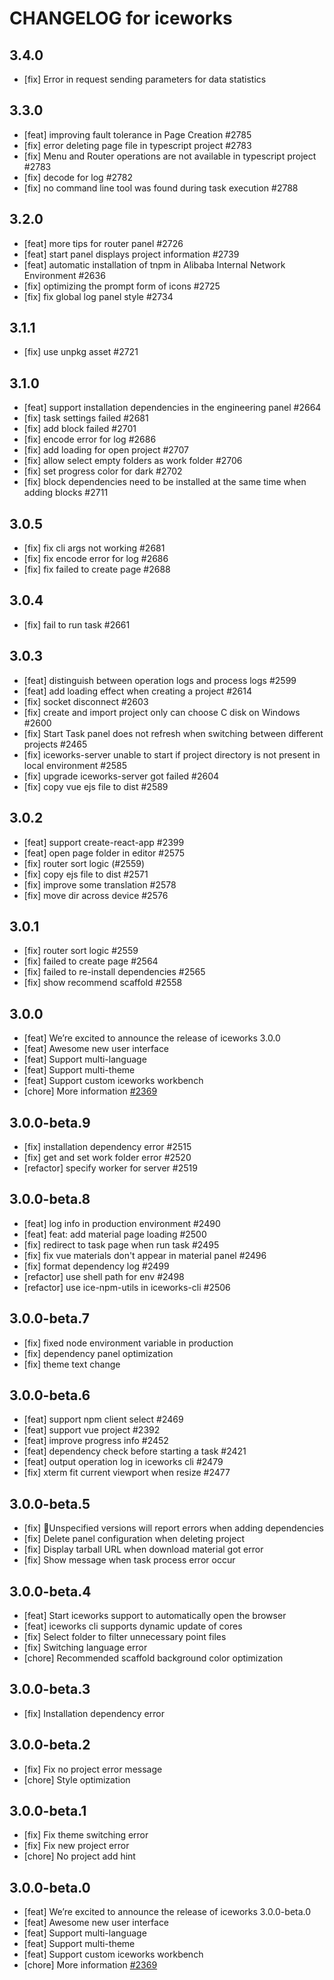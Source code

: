 # CHANGELOG for iceworks

## 3.4.0

- [fix] Error in request sending parameters for data statistics

## 3.3.0

- [feat] improving fault tolerance in Page Creation #2785
- [fix] error deleting page file in typescript project #2783
- [fix] Menu and Router operations are not available in typescript project #2783
- [fix] decode for log #2782
- [fix] no command line tool was found during task execution #2788

## 3.2.0

- [feat] more tips for router panel #2726
- [feat] start panel displays project information #2739
- [feat] automatic installation of tnpm in Alibaba Internal Network Environment #2636
- [fix] optimizing the prompt form of icons #2725
- [fix] fix global log panel style #2734

## 3.1.1

- [fix] use unpkg asset #2721

## 3.1.0

- [feat] support installation dependencies in the engineering panel #2664
- [fix] task settings failed #2681
- [fix] add block failed #2701
- [fix] encode error for log #2686
- [fix] add loading for open project #2707
- [fix] allow select empty folders as work folder #2706
- [fix] set progress color for dark #2702
- [fix] block dependencies need to be installed at the same time when adding blocks #2711

## 3.0.5

- [fix] fix cli args not working #2681
- [fix] fix encode error for log #2686
- [fix] fix failed to create page #2688

## 3.0.4

- [fix] fail to run task #2661

## 3.0.3

- [feat] distinguish between operation logs and process logs #2599
- [feat] add loading effect when creating a project #2614
- [fix] socket disconnect #2603
- [fix] create and import project only can choose C disk on Windows #2600
- [fix] Start Task panel does not refresh when switching between different projects #2465
- [fix] iceworks-server unable to start if project directory is not present in local environment #2585
- [fix] upgrade iceworks-server got failed #2604
- [fix] copy vue ejs file to dist #2589

## 3.0.2

- [feat] support create-react-app #2399
- [feat] open page folder in editor #2575
- [fix] router sort logic (#2559)
- [fix] copy ejs file to dist #2571
- [fix] improve some translation #2578
- [fix] move dir across device #2576

## 3.0.1

- [fix] router sort logic #2559
- [fix] failed to create page #2564
- [fix] failed to re-install dependencies #2565
- [fix] show recommend scaffold #2558

## 3.0.0

- [feat] We’re excited to announce the release of iceworks 3.0.0
- [feat] Awesome new user interface
- [feat] Support multi-language
- [feat] Support multi-theme
- [feat] Support custom iceworks workbench
- [chore] More information [#2369](https://github.com/alibaba/ice/issues/2369)

## 3.0.0-beta.9

- [fix] installation dependency error #2515
- [fix] get and set work folder error #2520
- [refactor] specify worker for server #2519

## 3.0.0-beta.8

- [feat] log info in production environment #2490
- [feat] feat: add material page loading #2500
- [fix] redirect to task page when run task #2495
- [fix] fix vue materials don't appear in material panel #2496
- [fix] format dependency log #2499
- [refactor] use shell path for env #2498
- [refactor] use ice-npm-utils in iceworks-cli #2506

## 3.0.0-beta.7

- [fix] fixed node environment variable in production
- [fix] dependency panel optimization
- [fix] theme text change

## 3.0.0-beta.6

- [feat] support npm client select #2469
- [feat] support vue project #2392
- [feat] improve progress info #2452
- [feat] dependency check before starting a task #2421
- [feat] output operation log in iceworks cli #2479
- [fix] xterm fit current viewport when resize #2477

## 3.0.0-beta.5

- [fix] Unspecified versions will report errors when adding dependencies
- [fix] Delete panel configuration when deleting project
- [fix] Display tarball URL when download material got error
- [fix] Show message when task process error occur

## 3.0.0-beta.4

- [feat] Start iceworks support to automatically open the browser
- [feat] iceworks cli supports dynamic update of cores
- [fix] Select folder to filter unnecessary point files
- [fix] Switching language error
- [chore] Recommended scaffold background color optimization

## 3.0.0-beta.3

- [fix] Installation dependency error

## 3.0.0-beta.2

- [fix] Fix no project error message
- [chore] Style optimization

## 3.0.0-beta.1

- [fix] Fix theme switching error
- [fix] Fix new project error
- [chore] No project add hint

## 3.0.0-beta.0

- [feat] We’re excited to announce the release of iceworks 3.0.0-beta.0
- [feat] Awesome new user interface
- [feat] Support multi-language
- [feat] Support multi-theme
- [feat] Support custom iceworks workbench
- [chore] More information [#2369](https://github.com/alibaba/ice/issues/2369)
